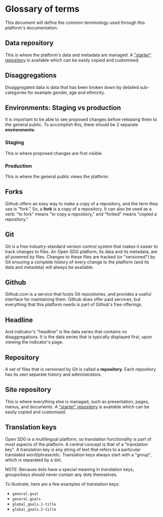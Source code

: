 <h1>Glossary of terms</h1>

This document will define the common terminology used through this platform's documentation.

## Data repository

This is where the platform's data and metadata are managed. A ["starter" repository](https://github.com/open-sdg/open-sdg-data-starter) is available which can be easily copied and customised.

## Disaggregations

Disaggregated data is data that has been broken down by detailed sub-categories for example gender, age and ethnicity. 

## Environments: Staging vs production

It is important to be able to see proposed changes before releasing them to the general public. To accomplish this, there should be 2 separate __environments__:

### Staging

This is where proposed changes are first visible.

### Production

This is where the general public views the platform.

## Forks

Github offers an easy way to make a copy of a repository, and the term they use is "fork." So, a __fork__ is a copy of a repository. It can also be used as a verb: "to fork" means "to copy a repository," and "forked" means "copied a repository."

## Git

Git is a free industry-standard version control system that makes it easier to track changes to files. An Open SDG platform, its data and its metadata, are all powered by files. Changes to these files are tracked (or "versioned") by Git ensuring a complete history of every change to the platform (and its data and metadata) will always be available.

## Github

Github.com is a service that hosts Git repositories, and provides a useful interface for maintaining them. Github does offer paid services, but everything that this platform needs is part of Github's free offerings.

## Headline

And indicator's "headline" is the data series that contains no disaggregations. It is the data series that is typically displayed first, upon viewing the indicator's page.

## Repository

A set of files that is versioned by Git is called a __repository__. Each repository has its own separate history and administrators.

## Site repository

This is where everything else is managed, such as presentation, pages, menus, and documents.  A ["starter" repository](https://github.com/open-sdg/open-sdg-site-starter) is available which can be easily copied and customised.

## Translation keys

Open SDG is a multilingual platform, so translation functionality is part of most aspects of the platform. A central concept is that of a "translation key". A translation key is any string of text that refers to a particular translated word/phrase/etc. Translation keys always start with a "group", which is separated by a dot.

NOTE: Because dots have a special meaning in translation keys, groups/keys should never contain any dots themselves.

To illustrate, here are a few examples of translation keys:

* `general.goal`
* `general.goals`
* `global_goals.1-title`
* `global_goals.2-title`


